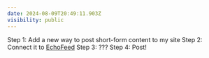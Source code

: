 ```yaml
---
date: 2024-08-09T20:49:11.903Z
visibility: public
---
```


Step 1: Add a new way to post short-form content to my site
Step 2: Connect it to [EchoFeed](https://echofeed.app)
Step 3: ???
Step 4: Post!
